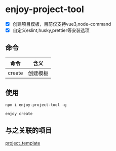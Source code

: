# enjoy-project-tool

- [x] 创建项目模板，目前仅支持vue3,node-command
- [x] 自定义eslint,husky,prettier等安装选项
## 命令

| 命令       | 含义                                                    |
| ---------- | ------------------------------------------------------- |
| create        | 创建模板         |

## 使用

```shell
npm i enjoy-project-tool -g
```

```shell
enjoy create
```


## 与之关联的项目

[project_template](https://github.com/seho-code-life/project_template)
